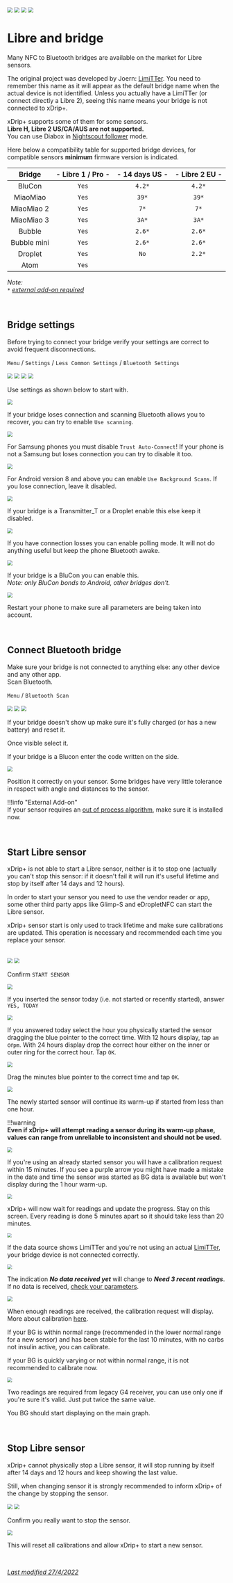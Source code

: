 <img src="../../images/hamburger_menu.png" style="zoom:75%;" />  
<img src="../../images/M-S.png" style="zoom:75%;" />  
<img src="../../images/M-S-HDS.png" style="zoom:75%;" />  
<img src="../images/M-S-HDSlistC.png" style="zoom:75%;" />

# Libre and bridge

Many NFC to Bluetooth bridges are available on the market for Libre sensors.

The original project was developed by Joern: [LimiTTer](https://github.com/JoernL/LimiTTer). You need to remember this name as it will appear as the default bridge name when the actual device is not identified. Unless you actually have a LimiTTer (or connect directly a Libre 2), seeing this name means your bridge is not connected to xDrip+.

xDrip+ supports some of them for some sensors.  
**Libre H, Libre 2 US/CA/AUS are not supported.**  
You can use Diabox in [Nightscout follower](../nightscoutfollower/#diabox) mode.

Here below a compatibility table for supported bridge devices, for compatible sensors **minimum** firmware version is indicated.

|   Bridge    | - Libre 1 / Pro - | - 14 days US - | - Libre 2 EU - |
| :---------: | :---------------: | :------------: | :------------: |
|   BluCon    |       `Yes`       |     `4.2*`     |     `4.2*`     |
|  MiaoMiao   |       `Yes`       |     `39*`      |     `39*`      |
| MiaoMiao 2  |       `Yes`       |      `7*`      |      `7*`      |
| MiaoMiao 3  |       `Yes`       |     `3A*`      |     `3A*`      |
|   Bubble    |       `Yes`       |     `2.6*`     |     `2.6*`     |
| Bubble mini |       `Yes`       |     `2.6*`     |     `2.6*`     |
|   Droplet   |       `Yes`       |      `No`      |     `2.2*`     |
|    Atom     |       `Yes`       |                |                |

*Note:*  
*`*` [external add-on required](../../use/OOP)*

</br>

## Bridge settings

Before trying to connect your bridge verify your settings are correct to avoid frequent disconnections.

`Menu` / `Settings` / `Less Common Settings` / `Bluetooth Settings`

<img src="../../images/hamburger_menu.png" style="zoom:75%;" />

<img src="../../images/M-S.png" style="zoom:75%;" />

<img src="../../images/M-S-LCS.png" style="zoom:75%;" />

<img src="../../images/M-S-LCS-BT.png" style="zoom:75%;" />

Use settings as shown below to start with.

<img src="../images/M-S-LCS-BT-L1.png" style="zoom:75%;" />

If your bridge loses connection and scanning Bluetooth allows you to recover, you can try to enable `Use scanning`.

<img src="../images/M-S-LCS-BT-L2.png" style="zoom:75%;" />

For Samsung phones you must disable `Trust Auto-Connect`! If your phone is not a Samsung but loses connection you can try to disable it too.

<img src="../../images/M-S-LCS-BT-TAC.png" style="zoom:75%;" />

For Android version 8 and above you can enable `Use Background Scans`. If you lose connection, leave it disabled.

<img src="../images/M-S-LCS-BT-L3.png" style="zoom:75%;" />

If your bridge is a Transmitter_T or a Droplet enable this else keep it disabled.

<img src="../images/M-S-LCS-BT-MK.png" style="zoom:75%;" />

If you have connection losses you can enable polling mode. It will not do anything useful but keep the phone Bluetooth awake.

<img src="../images/M-S-LCS-BT-L4.png" style="zoom:75%;" />

If your bridge is a BluCon you can enable this.  
*Note: only BluCon bonds to Android, other bridges don't.*

<img src="../images/M-S-LCS-BT-L5.png" style="zoom:75%;" />

</br>

Restart your phone to make sure all parameters are being taken into account.

</br>

## Connect Bluetooth bridge

Make sure your bridge is not connected to anything else: any other device and any other app.  
Scan Bluetooth.

`Menu` / `Bluetooth Scan` 

<img src="../../images/hamburger_menu.png" style="zoom:75%;" />

<img src="../../images/M-BTS.png" style="zoom:75%;" />

<img src="../../images/M-BTscan.png" style="zoom:75%;" />

If your bridge doesn't show up make sure it's fully charged (or has a new battery) and reset it.

Once visible select it.

If your bridge is a Blucon enter the code written on the side. 

<img src="../images/M-BT-BK.png" style="zoom:75%;" />

Position it correctly on your sensor. Some bridges have very little tolerance in respect with angle and distances to the sensor.

!!!info "External Add-on"  
    If your sensor requires an [out of process algorithm](../../use/OOP), make sure it is installed now.

</br>

## Start Libre sensor

xDrip+ is not able to start a Libre sensor, neither is it to stop one (actually you can't stop this sensor: if it doesn't fail it will run it's useful lifetime and stop by itself after 14 days and 12 hours).

In order to start your sensor you need to use the vendor reader or app, some other third party apps like Glimp-S and eDropletNFC can start the Libre sensor.

xDrip+ sensor start is only used to track lifetime and make sure calibrations are updated. This operation is necessary and recommended each time you replace your sensor.

</br>

<img src="../../images/hamburger_menu.png" style="zoom:75%;" />

<img src="../images/M-StaS.png" style="zoom:75%;" />

Confirm `START SENSOR`

<img src="../images/M-StaSC.png" style="zoom:75%;" />

If you inserted the sensor today (i.e. not started or recently started), answer `YES, TODAY`

<img src="../images/M-StaSToday.png" style="zoom:75%;" />

If you answered today select the hour you physically started the sensor dragging the blue pointer to the correct time. With 12 hours display, tap `am` or`pm`. With 24 hours display drop the correct hour either on the inner or outer ring for the correct hour. Tap `OK`.

<img src="../images/M-StaSHour.png" style="zoom:75%;" />

Drag the minutes blue pointer to the correct time and tap `OK`.

<img src="../images/M-StaSMin.png" style="zoom:75%;" />

The newly started sensor will continue its warm-up if started from less than one hour.

!!!warning  
    **Even if xDrip+ will attempt reading a sensor during its warm-up phase, values can range from unreliable to inconsistent and should not be used.**

<img src="../images/LibreWarmup.png" style="zoom:70%;" />

If you're using an already started sensor you will have a calibration request within 15 minutes. If you see a purple arrow you might have made a mistake in the date and time the sensor was started as BG data is available but won't display during the 1 hour warm-up.

<img src="../images/PurpleArrow.png" style="zoom:70%;" />

</br>

xDrip+ will now wait for readings and update the progress. Stay on this screen. Every reading is done 5 minutes apart so it should take less than 20 minutes.

<img src="../images/M-SS-InitialR.png" style="zoom:65%;" />

If the data source shows LimiTTer and you're not using an actual [LimiTTer](https://github.com/JoernL/LimiTTer), your bridge device is not connected correctly.

<img src="../images/M-SS-LimiTTer.png" style="zoom:70%;" />

The indication ***No data received yet*** will change to ***Need 3 recent readings***. If no data is received, [check your parameters](../../install/libreBT/#bridge-settings).

<img src="../images/M-SS-InitialR2.png" style="zoom:72%;" />

When enough readings are received, the calibration request will display. More about calibration [here](../../calibrate/101).

If your BG is within normal range (recommended in the lower normal range for a new sensor) and has been stable for the last 10 minutes, with no carbs not insulin active, you can calibrate.

If your BG is quickly varying or not within normal range, it is not recommended to calibrate now. 

<img src="../images/M-SS-Calibrate.png" style="zoom:70%;" />

Two readings are required from legacy G4 receiver, you can use only one if you're sure it's valid. Just put twice the same value.

You BG should start displaying on the main graph.

</br>

## Stop Libre sensor

xDrip+ cannot physically stop a Libre sensor, it will stop running by itself after 14 days and 12 hours and keep showing the last value.

Still, when changing sensor it is strongly recommended to inform xDrip+ of the change by stopping the sensor.

<img src="../../images/hamburger_menu.png" style="zoom:75%;" />

<img src="../images/M-StoS.png" style="zoom:75%;" />

Confirm you really want to stop the sensor.

<img src="../images/M-StoSC.png" style="zoom:75%;" />

This will reset all calibrations and allow xDrip+ to start a new sensor.

</br>

[*Last modified 27/4/2022*](https://github.com/NightscoutFoundation/xDrip/releases/tag/2022.04.27)